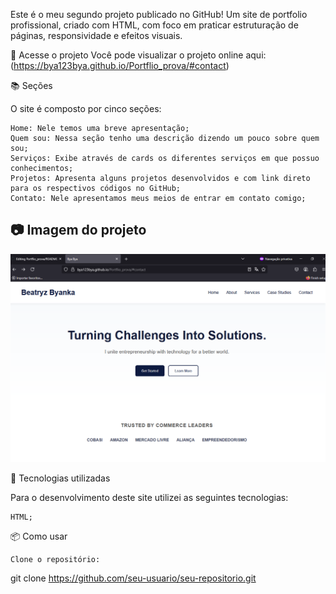 Este é o meu segundo projeto publicado no GitHub! Um site de portfolio profissional, criado com HTML, com foco em praticar estruturação de páginas, responsividade e efeitos visuais.

🔗 Acesse o projeto
Você pode visualizar o projeto online aqui: (https://bya123bya.github.io/Portflio_prova/#contact)

📚 Seções

O site é composto por cinco seções:

    Home: Nele temos uma breve apresentação;
    Quem sou: Nessa seção tenho uma descrição dizendo um pouco sobre quem sou;
    Serviços: Exibe através de cards os diferentes serviços em que possuo conhecimentos;
    Projetos: Apresenta alguns projetos desenvolvidos e com link direto para os respectivos códigos no GitHub;
    Contato: Nele apresentamos meus meios de entrar em contato comigo;
    
## 📷 Imagem do projeto

![Screenshot do Clone da Netflix](https://github.com/bya123bya/Portflio_prova/blob/ef3aa6b4d29e5737c3e3792588c4e4a14a15e541/print%20portfolio.png)

💼 Tecnologias utilizadas

Para o desenvolvimento deste site utilizei as seguintes tecnologias:

    HTML;
    
📦 Como usar

    Clone o repositório:

git clone https://github.com/seu-usuario/seu-repositorio.git
